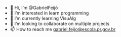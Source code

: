 - 👋 Hi, I’m @GabrielFeijó
- 👀 I’m interested in learn programming
- 🌱 I’m currently learning VisuAlg
- 💞️ I’m looking to collaborate on multiple projects
- 📫 How to reach me gabriel.feijo@escola.pr.gov.br

<!---
GabrielFeijó is a ✨ special ✨ repository because its `README.md` (this file) appears on your GitHub profile.
You can click the Preview link to take a look at your changes.
--->
